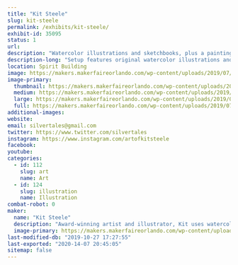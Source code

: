 ```yaml
---
title: "Kit Steele"
slug: kit-steele
permalink: /exhibits/kit-steele/
exhibit-id: 35095
status: 1
url: 
description: "Watercolor illustrations and sketchbooks, plus a painting station where I will paint live."
description-long: "Setup features original watercolor illustrations and reproductions, along with sketchbooks and coloring books. There will also be a station set up where I will paint live and demonstrate various watercolor painting techniques. There will be coloring pages and images to color and take away."
location: Spirit Building
image: https://makers.makerfaireorlando.com/wp-content/uploads/2019/07/A82AAE79-4A4A-45AE-9376-184F21603C81-1024x768.jpeg
image-primary:
  thumbnail: https://makers.makerfaireorlando.com/wp-content/uploads/2019/07/A82AAE79-4A4A-45AE-9376-184F21603C81-150x150.jpeg
  medium: https://makers.makerfaireorlando.com/wp-content/uploads/2019/07/A82AAE79-4A4A-45AE-9376-184F21603C81-300x225.jpeg
  large: https://makers.makerfaireorlando.com/wp-content/uploads/2019/07/A82AAE79-4A4A-45AE-9376-184F21603C81-1024x768.jpeg
  full: https://makers.makerfaireorlando.com/wp-content/uploads/2019/07/A82AAE79-4A4A-45AE-9376-184F21603C81.jpeg
additional-images:
website: 
email: silvertales@gmail.com
twitter: https://www.twitter.com/silvertales
instagram: https://www.instagram.com/artofkitsteele
facebook: 
youtube: 
categories:
  - id: 112
    slug: art
    name: Art
  - id: 124
    slug: illustration
    name: Illustration
combat-robot: 0
maker:
  name: "Kit Steele"
  description: "Award-winning artist and illustrator, Kit uses watercolor and mixed media to bring life to whimsical and fantastical creations. "
  image-primary: https://makers.makerfaireorlando.com/wp-content/uploads/2019/07/E3AF3777-BC48-4912-B63F-5BFCB455C089.jpeg
last-modified-db: "2019-10-27 17:27:55"
last-exported: "2020-14-07 20:45:05"
sitemap: false
---
```

